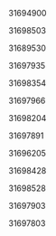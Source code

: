 31694900

31698503

31689530

31697935

31698354

31697966

31698204

31697891

31696205

31698428

31698528

31697903

31697803

